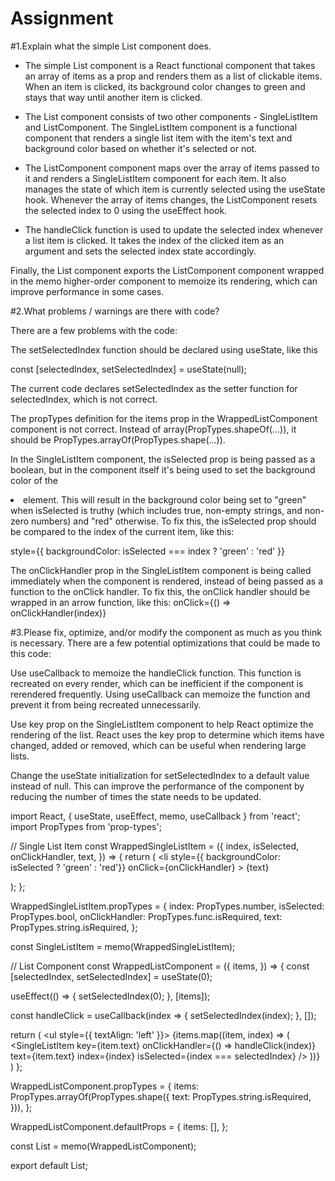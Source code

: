 # Assignment
#1.Explain what the simple List component does.
- The simple List component is a React functional component that takes an array of items as a prop and renders them as a list of clickable items. 
When an item is clicked, its background color changes to green and stays that way until another item is clicked.

- The List component consists of two other components - SingleListItem and ListComponent. The SingleListItem component is a functional component that
 renders a single list item with the item's text and background color based on whether it's selected or not.

- The ListComponent component maps over the array of items passed to it and renders a SingleListItem component for each item. It also manages the 
state of which item is currently selected using the useState hook. Whenever the array of items changes, the ListComponent resets the selected index
 to 0 using the useEffect hook.

- The handleClick function is used to update the selected index whenever a list item is clicked. It takes the index of the clicked item as an 
argument and sets the selected index state accordingly.

Finally, the List component exports the ListComponent component wrapped in the memo higher-order component to memoize its rendering, which can 
improve performance in some cases.

#2.What problems / warnings are there with code?

There are a few problems with the code:

The setSelectedIndex function should be declared using useState, like this

const [selectedIndex, setSelectedIndex] = useState(null);

The current code declares setSelectedIndex as the setter function for selectedIndex, which is not correct.

The propTypes definition for the items prop in the WrappedListComponent component is not correct. Instead of array(PropTypes.shapeOf(...)), it 
should be PropTypes.arrayOf(PropTypes.shape(...)).

In the SingleListItem component, the isSelected prop is being passed as a boolean, but in the component itself it's being used to set the 
background color of the <li> element. This will result in the background color being set to "green" when isSelected is truthy (which includes true, 
non-empty strings, and non-zero numbers) and "red" otherwise. To fix this, the isSelected prop should be compared to the index of the current item,
 like this:
 
style={{ backgroundColor: isSelected === index ? 'green' : 'red' }}

The onClickHandler prop in the SingleListItem component is being called immediately when the component is rendered, instead of being passed as a
 function to the onClick handler. To fix this, the onClick handler should be wrapped in an arrow function, like this:
onClick={() => onClickHandler(index)}

#3.Please fix, optimize, and/or modify the component as much as you think is necessary.
  There are a few potential optimizations that could be made to this code:

Use useCallback to memoize the handleClick function. This function is recreated on every render, which can be inefficient if the component is 
rerendered frequently. Using useCallback can memoize the function and prevent it from being recreated unnecessarily.

Use key prop on the SingleListItem component to help React optimize the rendering of the list. React uses the key prop to determine which items 
have changed, added or removed, which can be useful when rendering large lists.

Change the useState initialization for setSelectedIndex to a default value instead of null. This can improve the performance of the component by 
reducing the number of times the state needs to be updated.
  
import React, { useState, useEffect, memo, useCallback } from 'react';
import PropTypes from 'prop-types';

// Single List Item
const WrappedSingleListItem = ({
  index,
  isSelected,
  onClickHandler,
  text,
}) => {
  return (
    <li
      style={{ backgroundColor: isSelected ? 'green' : 'red'}}
      onClick={onClickHandler}
    >
      {text}
    </li>
  );
};

WrappedSingleListItem.propTypes = {
  index: PropTypes.number,
  isSelected: PropTypes.bool,
  onClickHandler: PropTypes.func.isRequired,
  text: PropTypes.string.isRequired,
};

const SingleListItem = memo(WrappedSingleListItem);

// List Component
const WrappedListComponent = ({
  items,
}) => {
  const [selectedIndex, setSelectedIndex] = useState(0);

  useEffect(() => {
    setSelectedIndex(0);
  }, [items]);

  const handleClick = useCallback(index => {
    setSelectedIndex(index);
  }, []);

  return (
    <ul style={{ textAlign: 'left' }}>
      {items.map((item, index) => (
        <SingleListItem
          key={item.text}
          onClickHandler={() => handleClick(index)}
          text={item.text}
          index={index}
          isSelected={index === selectedIndex}
        />
      ))}
    </ul>
  )
};

WrappedListComponent.propTypes = {
  items: PropTypes.arrayOf(PropTypes.shape({
    text: PropTypes.string.isRequired,
  })),
};

WrappedListComponent.defaultProps = {
  items: [],
};

const List = memo(WrappedListComponent);

export default List;
